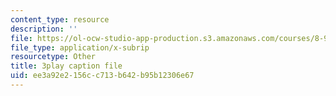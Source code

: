 ```yaml
---
content_type: resource
description: ''
file: https://ol-ocw-studio-app-production.s3.amazonaws.com/courses/8-962-general-relativity-spring-2020/ee3a92e2156cc713b642b95b12306e67_OOmZkNa72t4.srt
file_type: application/x-subrip
resourcetype: Other
title: 3play caption file
uid: ee3a92e2-156c-c713-b642-b95b12306e67
---
```


